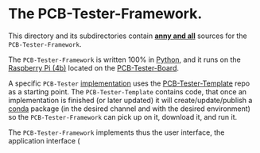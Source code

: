 # The PCB-Tester-Framework.

This directory and its subdirectories contain <ins>**anny and all**</ins> sources for the `PCB-Tester-Framework`.

The `PCB-Tester-Framework` is written 100% in [Python](https://www.python.org/), and it runs on the [Raspberry Pi (4b)](https://www.raspberrypi.org/products/raspberry-pi-4-model-b/) located on the [PCB-Tester-Board](https://github.com/ate-org/PCB-Tester/tree/master/hardware/electronics/altium/PCB-Tester-Board).

A specific `PCB-Tester` <ins>implementation</ins> uses the [PCB-Tester-Template](https://github.com/ate-org/PCB-Tester-Template) repo as a starting point. The `PCB-Tester-Template` contains code, that once an implementation is finished (or later updated) it will create/update/publish a [conda](https://docs.conda.io/en/latest/) package (in the desired channel and with the desired environment) so the `PCB-Tester-Framework` can pick up on it, download it, and run it.

The `PCB-Tester-Framework` implements thus the user interface, the application interface (


